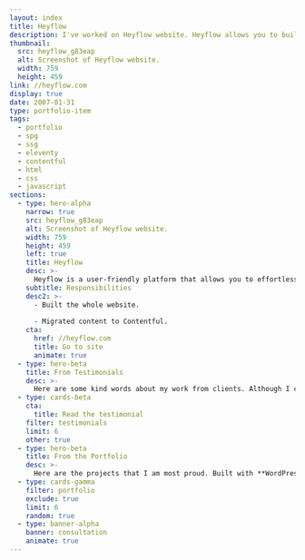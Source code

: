 ```yaml
---
layout: index
title: Heyflow
description: I've worked on Heyflow website. Heyflow allows you to build interactive flows and forms effortlessly without the need for any coding expertise.
thumbnail:
  src: heyflow_g83eap
  alt: Screenshot of Heyflow website.
  width: 759
  height: 459
link: //heyflow.com
display: true
date: 2007-01-31
type: portfolio-item
tags:
  - portfolio
  - spg
  - ssg
  - eleventy
  - contentful
  - html
  - css
  - javascript
sections:
  - type: hero-alpha
    narrow: true
    src: heyflow_g83eap
    alt: Screenshot of Heyflow website.
    width: 759
    height: 459
    left: true
    title: Heyflow
    desc: >-
      Heyflow is a user-friendly platform that allows you to effortlessly build interactive flows, multi-step forms, lead funnels, and customized landing pages to engage your website visitors and drive conversions - all without the need for any coding expertise.
    subtitle: Responsibilities
    desc2: >-
      - Built the whole website.
      
      - Migrated content to Contentful.
    cta:
      href: //heyflow.com
      title: Go to site
      animate: true
  - type: hero-beta
    title: From Testimonials
    desc: >-
      Here are some kind words about my work from clients. Although I collaborated with clients from more than 10 countries, most of them came from **The United States** and **Germany**.
  - type: cards-beta
    cta:
      title: Read the testimonial
    filter: testimonials
    limit: 6
    other: true
  - type: hero-beta
    title: From the Portfolio
    desc: >-
      Here are the projects that I am most proud. Built with **WordPress**, **Shopify**, **Eleventy**, **Jekyll**, and **Hugo**, among others.
  - type: cards-gamma
    filter: portfolio
    exclude: true
    limit: 6
    random: true
  - type: banner-alpha
    banner: consultation
    animate: true
---
```

